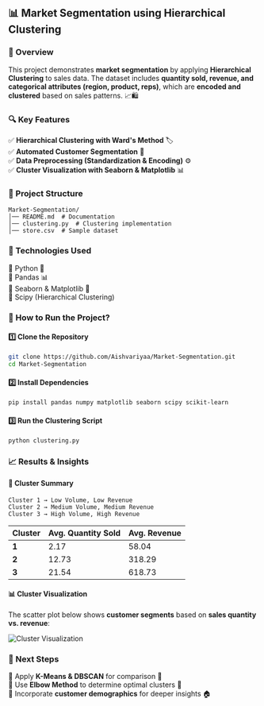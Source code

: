 ## 📊 Market Segmentation using Hierarchical Clustering  

### 📌 Overview  
This project demonstrates **market segmentation** by applying **Hierarchical Clustering** to sales data. The dataset includes **quantity sold, revenue, and categorical attributes (region, product, reps)**, which are **encoded and clustered** based on sales patterns. 📈🛍️  

### 🔍 Key Features  
✅ **Hierarchical Clustering with Ward's Method** 🏷️  
✅ **Automated Customer Segmentation** 🏢  
✅ **Data Preprocessing (Standardization & Encoding)** ⚙️  
✅ **Cluster Visualization with Seaborn & Matplotlib** 📊  

### 📂 Project Structure  
```
Market-Segmentation/
│── README.md  # Documentation  
│── clustering.py  # Clustering implementation  
│── store.csv  # Sample dataset  
```  

### 🔧 Technologies Used  
🔹 Python 🐍  
🔹 Pandas 📊  
🔹 Seaborn & Matplotlib 🎨  
🔹 Scipy (Hierarchical Clustering)  

### 📜 How to Run the Project?  
#### 1️⃣ Clone the Repository  
```bash
git clone https://github.com/Aishvariyaa/Market-Segmentation.git
cd Market-Segmentation
```  

#### 2️⃣ Install Dependencies  
```bash
pip install pandas numpy matplotlib seaborn scipy scikit-learn
```  

#### 3️⃣ Run the Clustering Script  
```bash
python clustering.py
```  

### 📈 Results & Insights  
#### 🔹 **Cluster Summary**  
```
Cluster 1 → Low Volume, Low Revenue  
Cluster 2 → Medium Volume, Medium Revenue  
Cluster 3 → High Volume, High Revenue  
```

| Cluster | Avg. Quantity Sold | Avg. Revenue |
|---------|-------------------|--------------|
| **1**   | 2.17              | 58.04        |
| **2**   | 12.73             | 318.29       |
| **3**   | 21.54             | 618.73       |

#### 📊 **Cluster Visualization**  
The scatter plot below shows **customer segments** based on **sales quantity vs. revenue**:  

![Cluster Visualization](file-8xEJbqvGCSYyTEdrLrvAGs.png)  

### 📌 Next Steps  
🔹 Apply **K-Means & DBSCAN** for comparison 🔄  
🔹 Use **Elbow Method** to determine optimal clusters 📏  
🔹 Incorporate **customer demographics** for deeper insights 🏠  
